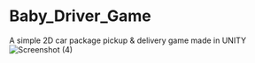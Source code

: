 # Baby_Driver_Game
A simple 2D car package pickup &amp; delivery game made in UNITY
![Screenshot (4)](https://user-images.githubusercontent.com/72292918/166238086-c6b9e5b8-690b-4143-a1a8-65118a55af6c.png)
